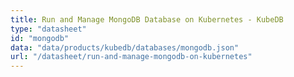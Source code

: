 ```yaml
---
title: Run and Manage MongoDB Database on Kubernetes - KubeDB
type: "datasheet"
id: "mongodb"
data: "data/products/kubedb/databases/mongodb.json"
url: "/datasheet/run-and-manage-mongodb-on-kubernetes"
---
```


